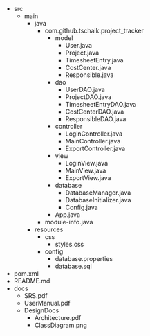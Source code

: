 - src
    - main
        - java
            - com.github.tschalk.project_tracker
                - model
                    - User.java
                    - Project.java
                    - TimesheetEntry.java
                    - CostCenter.java
                    - Responsible.java
                - dao
                    - UserDAO.java
                    - ProjectDAO.java
                    - TimesheetEntryDAO.java
                    - CostCenterDAO.java
                    - ResponsibleDAO.java
                - controller
                    - LoginController.java
                    - MainController.java
                    - ExportController.java
                - view
                    - LoginView.java
                    - MainView.java
                    - ExportView.java
                - database
                    - DatabaseManager.java
                    - DatabaseInitializer.java
                    - Config.java
                - App.java
            - module-info.java
        - resources
            - css
                - styles.css
            - config
                - database.properties
                - database.sql
- pom.xml
- README.md
- docs
    - SRS.pdf
    - UserManual.pdf
    - DesignDocs
        - Architecture.pdf
        - ClassDiagram.png
